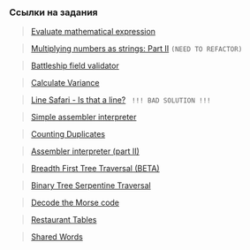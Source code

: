 ### Ссылки на задания
> [Evaluate mathematical expression](https://www.codewars.com/kata/52a78825cdfc2cfc87000005) 

> [Multiplying numbers as strings: Part II](https://www.codewars.com/kata/5923fbc72eafa9bcff00011a/train/javascript) `(NEED TO REFACTOR)`

> [Battleship field validator](https://www.codewars.com/kata/52bb6539a4cf1b12d90005b7/train/javascript)

> [Calculate Variance](https://www.codewars.com/kata/5266fba01283974e720000fa/javascript)

> [Line Safari - Is that a line?](https://www.codewars.com/kata/59c5d0b0a25c8c99ca000237) ` !!! BAD SOLUTION !!!`

> [Simple assembler interpreter](https://www.codewars.com/kata/58e24788e24ddee28e000053/solutions/javascript)

> [Counting Duplicates](https://www.codewars.com/kata/54bf1c2cd5b56cc47f0007a1)

> [Assembler interpreter (part II)](https://www.codewars.com/kata/58e61f3d8ff24f774400002c/javascript)

> [Breadth First Tree Traversal (BETA)](https://www.codewars.com/kata/56c69bdd7c84beb576000072)

> [Binary Tree Serpentine Traversal](https://www.codewars.com/kata/5268988a1034287628000156)

> [Decode the Morse code](https://www.codewars.com/kata/54b724efac3d5402db00065e)

> [Restaurant Tables](https://www.codewars.com/kata/598c1bc6a04cd3b8dd000012)

> [Shared Words](https://www.codewars.com/kata/60c9fb4f4875c5003dd57747)